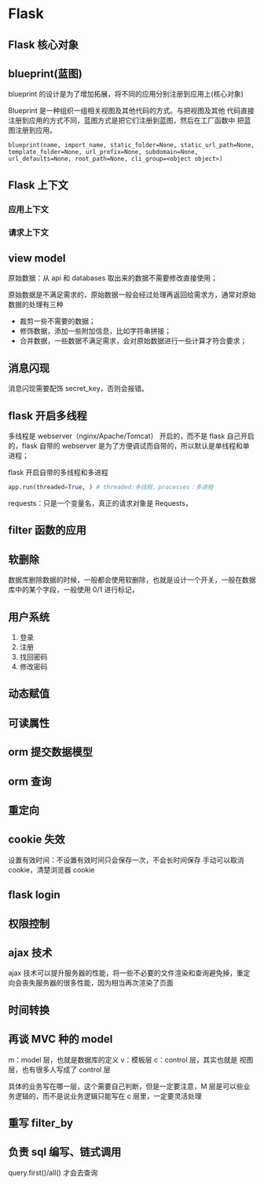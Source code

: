 # Flask

## Flask 核心对象

## blueprint(蓝图)

blueprint 的设计是为了增加拓展，将不同的应用分别注册到应用上(核心对象)

Blueprint 是一种组织一组相关视图及其他代码的方式。与把视图及其他 代码直接注册到应用的方式不同，蓝图方式是把它们注册到蓝图，然后在工厂函数中 把蓝图注册到应用。

`blueprint(name, import_name, static_folder=None, static_url_path=None, template_folder=None, url_prefix=None, subdomain=None, url_defaults=None, root_path=None, cli_group=<object object>)`

## Flask 上下文

### 应用上下文

### 请求上下文

## view model

原始数据：从 api 和 databases 取出来的数据不需要修改直接使用；

原始数据是不满足需求的，原始数据一般会经过处理再返回给需求方，通常对原始数据的处理有三种

- 裁剪一些不需要的数据；
- 修饰数据，添加一些附加信息，比如字符串拼接；
- 合并数据，一些数据不满足需求，会对原始数据进行一些计算才符合要求；

## 消息闪现

消息闪现需要配饰 secret_key，否则会报错。

## flask 开启多线程

多线程是 webserver（nginx/Apache/Tomcat） 开启的，而不是 flask 自己开启的，flask 自带的 webserver 是为了方便调试而自带的，所以默认是单线程和单进程；

flask 开启自带的多线程和多进程

```python
app.run(threaded=True, ) # threaded:多线程，processes：多进程
```

requests：只是一个变量名，真正的请求对象是 Requests，

## filter 函数的应用

## 软删除

数据库删除数据的时候，一般都会使用软删除，也就是设计一个开关，一般在数据库中的某个字段，一般使用 0/1 进行标记，

## 用户系统

1. 登录
2. 注册
3. 找回密码
4. 修改密码

## 动态赋值

## 可读属性

## orm 提交数据模型

## orm 查询

## 重定向

## cookie 失效

设置有效时间：不设置有效时间只会保存一次，不会长时间保存
手动可以取消 cookie，清楚浏览器 cookie

## flask login

## 权限控制

## ajax 技术

ajax 技术可以提升服务器的性能，将一些不必要的文件渲染和查询避免掉，重定向会丧失服务器的很多性能，因为相当再次渲染了页面

## 时间转换

## 再谈 MVC 种的 model

m：model 层，也就是数据库的定义
v：模板层
c：control 层，其实也就是 视图层，也有很多人写成了 control 层

具体的业务写在哪一层，这个需要自己判断，但是一定要注意，M 层是可以些业务逻辑的，而不是说业务逻辑只能写在 c 层里，一定要灵活处理

## 重写 filter_by

## 负责 sql 编写、链式调用

query.first()/all() 才会去查询
